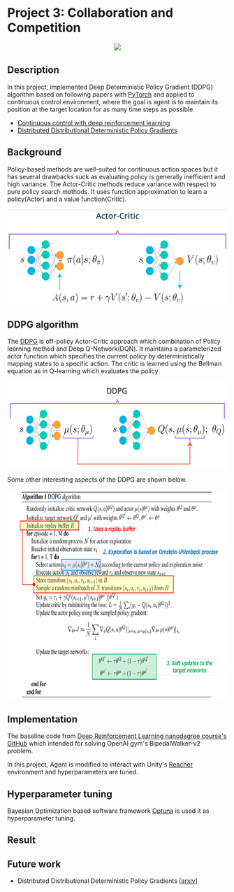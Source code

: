# Project 3: Collaboration and Competition

<p align="center">
    <img src="https://user-images.githubusercontent.com/10624937/42135623-e770e354-7d12-11e8-998d-29fc74429ca2.gif" height="250px">
</p>

## Description
In this project, implemented Deep Deterministic Policy Gradient (DDPG) algorithm based on following papers with [PyTorch](https://www.pytorch.org/) and applied to continuous control environment, where the goal is agent is to maintain its position at the target location for as many time steps as possible.

- [Continuous control with deep reinforcement learning](https://arxiv.org/abs/1509.02971)
- [Distributed Distributional Deterministic Policy Gradients](https://arxiv.org/abs/1804.08617)

## Background
Policy-based methods are well-suited for continuous action spaces but it has several drawbacks suck as evaluating policy is generally inefficient and high variance. The Actor-Critic methods reduce variance with respect to pure policy search methods. It uses function approximation to learn a policy(Actor) and a value function(Critic).

<p align="center">
    <img src="../../../assets/actor_critic.png" height="220px">
</p>

## DDPG algorithm
The [DDPG](https://arxiv.org/abs/1509.02971) is off-policy Actor-Critic approach which combination of Policy learning method and Deep Q-Network(DQN). It maintains a parameterized actor function which specifies the current policy by deterministically mapping states to a specific action. The critic is learned using the Bellman equation as in Q-learning which evaluates the policy.

<p align="center">
    <img src="../../../assets/ddpg.png" height="200px">
</p>

Some other interesting aspects of the DDPG are shown below.

<p align="center">
    <img src="../../../assets/ddpg_algorithm.png" height="480px">
</p>

## Implementation
The baseline code from [Deep Reinforcement Learning nanodegree course's GitHub](https://github.com/udacity/deep-reinforcement-learning/tree/master/ddpg-bipedal) which intended for solving OpenAI gym's BipedalWalker-v2 problem.

In this project, Agent is modified to interact with Unity's [Reacher](https://github.com/Unity-Technologies/ml-agents/blob/master/docs/Learning-Environment-Examples.md#reacher) environment and hyperparameters are tuned.

## Hyperparameter tuning
Bayesian Optimization based software framework [Optuna](https://optuna.org/) is used it as hyperparameter tuning.

## Result


## Future work
- Distributed Distributional Deterministic Policy Gradients [[arxiv]](https://arxiv.org/abs/1804.08617)
